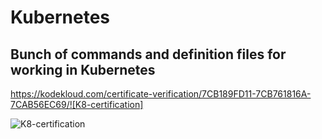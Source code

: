 # Kubernetes

## Bunch of commands and definition files for working in Kubernetes

https://kodekloud.com/certificate-verification/7CB189FD11-7CB761816A-7CAB56EC69/![K8-certification]


![K8-certification](https://user-images.githubusercontent.com/65309085/188276824-1dbaa802-906c-4ad7-9d7c-1fe6fc942e1a.jpg)
